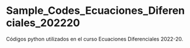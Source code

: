 # Sample_Codes_Ecuaciones_Diferenciales_202220
Códigos python utilizados en el curso Ecuaciones Diferenciales 2022-20.
